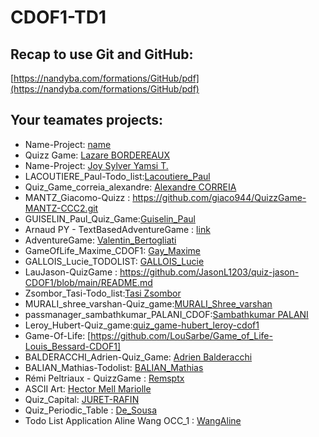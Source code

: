 # CDOF1-TD1

## Recap to use Git and GitHub:
[https://nandyba.com/formations/GitHub/pdf](https://nandyba.com/formations/GitHub/pdf)

## Your teamates projects:

- Name-Project: [name](https://github.com/Decentralized-System/CDOF1-TD1/edit/main/README.md)
- Quizz Game: [Lazare BORDEREAUX](https://github.com/lazbord/Quiz_Game_Bordereaux_Lazare_CDOF1)
- Name-Project: [Joy Sylver Yamsi T.](https://github.com/sylverjoy/todolist-joy_yamsi-cdof1)
- LACOUTIERE_Paul-Todo_list:[Lacoutiere_Paul](https://github.com/LacoutierePaul/Todo_list-Paul_Lacoutiere-CDOF1)
- Quiz_Game_correia_alexandre: [Alexandre CORREIA](https://github.com/AlexandreCGithub/Quiz_Game-correia_alexandre-cdof1) 
- MANTZ_Giacomo-Quizz : https://github.com/giaco944/QuizzGame-MANTZ-CCC2.git
- GUISELIN_Paul_Quiz_Game:[Guiselin_Paul](https://github.com/PetitPaul13/Quiz_Game_Guiselin_Paul_CDOF1)
- Arnaud PY - TextBasedAdventureGame : [link](https://github.com/Nonouille/TextBasedAdventureGame-PY-CDOF1/tree/main)
- AdventureGame: [Valentin_Bertogliati](https://github.com/valoubinouz/AdventureText_Bertogliati_CDOF1)
- GameOfLife_Maxime_CDOF1: [Gay_Maxime](https://github.com/Achitaka2000/LifeSimulator_Maxime_CDOF1.git)
- GALLOIS_Lucie_TODOLIST: [GALLOIS_Lucie](https://github.com/luciiegal/todolist.git)
- LauJason-QuizGame : https://github.com/JasonL1203/quiz-jason-CDOF1/blob/main/README.md 
- Zsombor_Tasi-Todo_list:[Tasi Zsombor](https://github.com/tasi-zsombor/to_do_list-Zsombor_Tasi-CDOF1)
- MURALI_shree_varshan-Quiz_game:[MURALI_Shree_varshan](https://github.com/Shree0107/quiz_game-shreevarshan_MURALI-CDOF1)
- passmanager_sambathkumar_PALANI_CDOF:[Sambathkumar PALANI](https://github.com/sambathkumarpi/passmanager_sambathkumar_PALANI_CDOF1)
- Leroy_Hubert-Quiz_game:[quiz_game-hubert_leroy-cdof1](https://github.com/Sbike/quiz_game-hubert_leroy-cdof1)
- Game-Of-Life: [https://github.com/LouSarbe/Game_of_Life-Louis_Bessard-CDOF1]
- BALDERACCHI_Adrien-Quiz_Game: [Adrien Balderacchi](https://github.com/Ariboux/Quiz-Game.git)
- BALIAN_Mathias-Todolist: [BALIAN_Mathias](https://github.com/mathiasbalian/todolist-mathias_balian-CDOF1)
- Rémi Peltriaux - QuizzGame : [Remsptx](https://github.com/Remsptx/quizzgame-remi_peltriaux-CDOF1)
- ASCII Art: [Hector Mell Mariolle](https://github.com/hectormm1234/TD1-Decentralization-Technologies)
- Quiz_Capital: [JURET-RAFIN](https://github.com/MathisJuretRafin/Quiz_Capital-JURET-RAFIN-CDOF1)
- Quiz_Periodic_Table : [De_Sousa](https://github.com/mariondss/Quiz_Periodic_Table-De_Sousa-CDOF1)
- Todo List Application Aline Wang OCC_1 : [WangAline](https://github.com/WangAline/Todo_List_Application-Aline_Wang-OCC_1)
